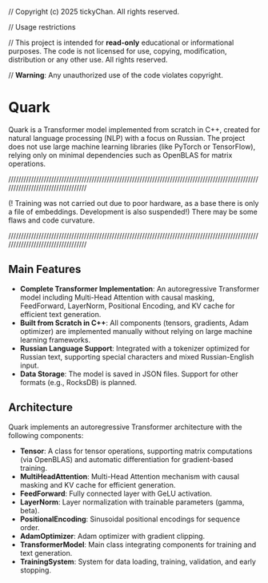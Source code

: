 // Copyright (c) 2025 tickyChan. All rights reserved.

// Usage restrictions

// This project is intended for **read-only** educational or informational purposes. The code is not licensed for use, copying, modification, distribution or any other use. All rights reserved.

// **Warning**: Any unauthorized use of the code violates copyright.

# Quark
Quark is a Transformer model implemented from scratch in C++, created for natural language processing (NLP) with a focus on Russian. The project does not use large machine learning libraries (like PyTorch or TensorFlow), relying only on minimal dependencies such as OpenBLAS for matrix operations.

//////////////////////////////////////////////////////////////////////////////////////////////////////////////////////////////////

(! Training was not carried out due to poor hardware, as a base there is only a file of embeddings. Development is also suspended!)
There may be some flaws and code curvature. 

//////////////////////////////////////////////////////////////////////////////////////////////////////////////////////////////////


## Main Features
- **Complete Transformer Implementation**: An autoregressive Transformer model including Multi-Head Attention with causal masking, FeedForward, LayerNorm, Positional Encoding, and KV cache for efficient text generation.
- **Built from Scratch in C++**: All components (tensors, gradients, Adam optimizer) are implemented manually without relying on large machine learning frameworks.
- **Russian Language Support**: Integrated with a tokenizer optimized for Russian text, supporting special characters and mixed Russian-English input.
- **Data Storage**: The model is saved in JSON files. Support for other formats (e.g., RocksDB) is planned.


## Architecture
Quark implements an autoregressive Transformer architecture with the following components:
- **Tensor**: A class for tensor operations, supporting matrix computations (via OpenBLAS) and automatic differentiation for gradient-based training.
- **MultiHeadAttention**: Multi-Head Attention mechanism with causal masking and KV cache for efficient generation.
- **FeedForward**: Fully connected layer with GeLU activation.
- **LayerNorm**: Layer normalization with trainable parameters (gamma, beta).
- **PositionalEncoding**: Sinusoidal positional encodings for sequence order.
- **AdamOptimizer**: Adam optimizer with gradient clipping.
- **TransformerModel**: Main class integrating components for training and text generation.
- **TrainingSystem**: System for data loading, training, validation, and early stopping.
